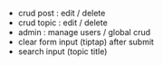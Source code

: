 - crud post : edit / delete
- crud topic : edit / delete
- admin : manage users / global crud
- clear form input (tiptap) after submit
- search input (topic title)